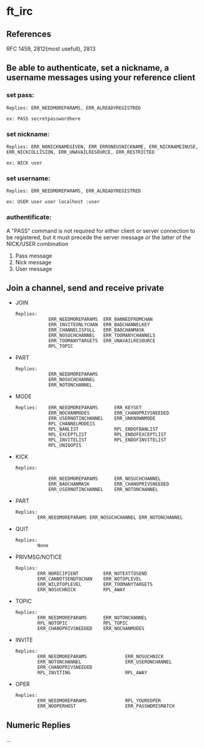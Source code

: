 # ft_irc

## References
RFC 1459, 2812(most usefull), 2813

## Be able to authenticate, set a nickname, a username messages using your reference client

### set pass:
	Replies: ERR_NEEDMOREPARAMS, ERR_ALREADYREGISTRED 
	
	ex: PASS secretpasswordhere
### set nickname:
	Replies: ERR_NONICKNAMEGIVEN, ERR_ERRONEUSNICKNAME, ERR_NICKNAMEINUSE, ERR_NICKCOLLISION, ERR_UNAVAILRESOURCE, ERR_RESTRICTED

	ex: NICK user
### set username:
	Replies: ERR_NEEDMOREPARAMS, ERR_ALREADYREGISTRED

	ex: USER user user localhost :user
### authentificate:
A "PASS" command is not required for either client or server connection to be registered, but it must precede the server message or the latter of the NICK/USER combination
1. Pass message
2. Nick message
3. User message

## Join a channel, send and receive private
* JOIN
	```
	Replies:
				ERR_NEEDMOREPARAMS	ERR_BANNEDFROMCHAN
				ERR_INVITEONLYCHAN	ERR_BADCHANNELKEY
				ERR_CHANNELISFULL	ERR_BADCHANMASK
				ERR_NOSUCHCHANNEL	ERR_TOOMANYCHANNELS
				ERR_TOOMANYTARGETS	ERR_UNAVAILRESOURCE
				RPL_TOPIC
	```
* PART
	```
	Replies:
				ERR_NEEDMOREPARAMS
				ERR_NOSUCHCHANNEL
				ERR_NOTONCHANNEL
	```
* MODE
	```
	Replies:	ERR_NEEDMOREPARAMS		ERR_KEYSET
				ERR_NOCHANMODES			ERR_CHANOPRIVSNEEDED
				ERR_USERNOTINCHANNEL	ERR_UNKNOWNMODE
				RPL_CHANNELMODEIS
				RPL_BANLIST				RPL_ENDOFBANLIST
				RPL_EXCEPTLIST			RPL_ENDOFEXCEPTLIST
				RPL_INVITELIST			RPL_ENDOFINVITELIST
				RPL_UNIQOPIS
	```
* KICK
	```
	Replies:
	
				ERR_NEEDMOREPARAMS		ERR_NOSUCHCHANNEL
				ERR_BADCHANMASK			ERR_CHANOPRIVSNEEDED
				ERR_USERNOTINCHANNEL	ERR_NOTONCHANNEL
	```
* PART
	```
	Replies:
			ERR_NEEDMOREPARAMS ERR_NOSUCHCHANNEL ERR_NOTONCHANNEL
	```
* QUIT
	```
	Replies:
			None
	```
* PRIVMSG/NOTICE
	```
	Replies:
			ERR_NORECIPIENT			ERR_NOTEXTTOSEND
			ERR_CANNOTSENDTOCHAN	ERR_NOTOPLEVEL
			ERR_WILDTOPLEVEL		ERR_TOOMANYTARGETS
			ERR_NOSUCHNICK			RPL_AWAY
	```

* TOPIC
	```
	Replies:
			ERR_NEEDMOREPARAMS		ERR_NOTONCHANNEL
			RPL_NOTOPIC				RPL_TOPIC
			ERR_CHANOPRIVSNEEDED	ERR_NOCHANMODES

	```
* INVITE
	```
	Replies:
			ERR_NEEDMOREPARAMS              ERR_NOSUCHNICK
			ERR_NOTONCHANNEL                ERR_USERONCHANNEL
			ERR_CHANOPRIVSNEEDED
			RPL_INVITING                    RPL_AWAY
	```
* OPER
	```
	Replies:
			ERR_NEEDMOREPARAMS              RPL_YOUREOPER
			ERR_NOOPERHOST                  ERR_PASSWDMISMATCH
	```

## Numeric Replies
...
